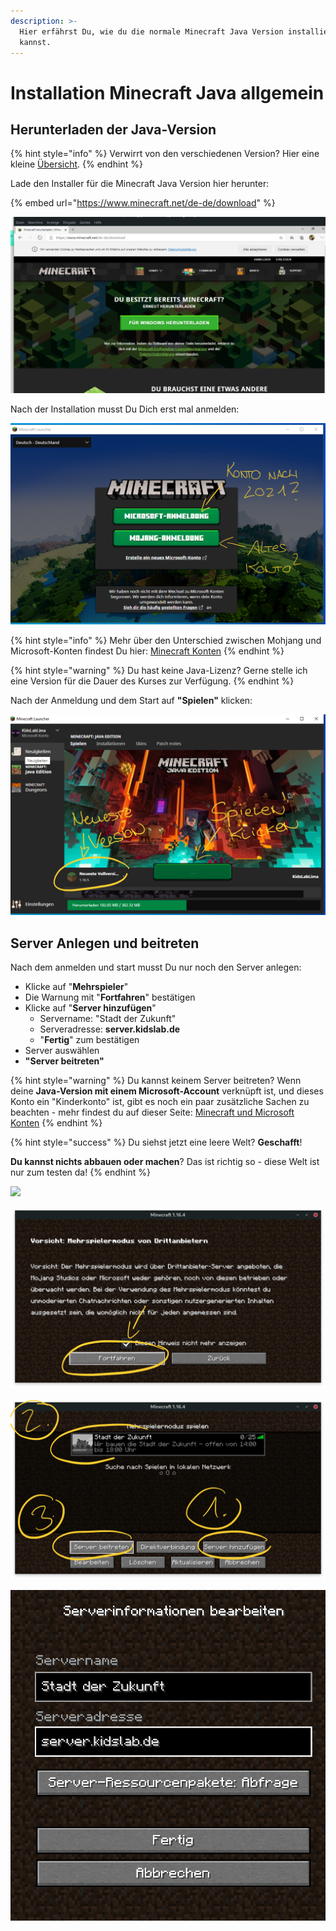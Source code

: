 ```yaml
---
description: >-
  Hier erfährst Du, wie du die normale Minecraft Java Version installieren
  kannst.
---
```


# Installation Minecraft Java allgemein

## Herunterladen der Java-Version

{% hint style="info" %}
Verwirrt von den verschiedenen Version? Hier eine kleine [Übersicht](minecraft-versionen.md).
{% endhint %}

Lade den Installer für die Minecraft Java Version hier herunter:

{% embed url="https://www.minecraft.net/de-de/download" %}

![](<../../.gitbook/assets/Java 1 - Download.png>)

Nach der Installation musst Du Dich erst mal anmelden:

![](<../../.gitbook/assets/Java 2 - Anmeldung.png>)

{% hint style="info" %}
Mehr über den Unterschied zwischen Mohjang und Microsoft-Konten findest Du hier: [Minecraft Konten](minecraft-und-microsoft-konten.md)
{% endhint %}

{% hint style="warning" %}
Du hast keine Java-Lizenz? Gerne stelle ich eine Version für die Dauer des Kurses zur Verfügung.
{% endhint %}

Nach der Anmeldung und dem Start auf **"Spielen"** klicken:

![](<../../.gitbook/assets/Java 4.png>)

## Server Anlegen und beitreten

Nach dem anmelden und start musst Du nur noch den Server anlegen:

* Klicke auf "**Mehrspieler**"
* Die Warnung mit "**Fortfahren**" bestätigen
* Klicke auf "**Server hinzufügen**"
  * Servername: "Stadt der Zukunft"
  * Serveradresse: **server.kidslab.de**
  * "**Fertig**" zum bestätigen
* Server auswählen
* **"Server beitreten"** &#x20;

{% hint style="warning" %}
Du kannst keinem Server beitreten? Wenn deine **Java-Version mit einem Microsoft-Account** verknüpft ist, und dieses Konto ein "Kinderkonto" ist, gibt es noch ein paar zusätzliche Sachen zu beachten - mehr findest du auf dieser Seite: [Minecraft und Microsoft Konten](minecraft-und-microsoft-konten.md)
{% endhint %}

{% hint style="success" %}
Du siehst jetzt eine leere Welt? **Geschafft**!

**Du kannst nichts abbauen oder machen**? Das ist richtig so - diese Welt ist nur zum testen da!
{% endhint %}

![](<../../.gitbook/assets/Java 5 - Mehrspieler.png>)

![](<../../.gitbook/assets/Java 6 - Warnung.png>)

![](<../../.gitbook/assets/Java 9 - Beitreten.png>)

![](<../../.gitbook/assets/Java 8 - Server Anlegen.png>)
